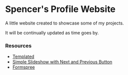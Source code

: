 # Spencer's Profile Website

A little website created to showcase some of my projects.

It will be continually updated as time goes by.


### Resources
- [Templated](https://templated.co)
- [Simple Slideshow with Next and Previous Button](http://fiddle.jshell.net/hHnX5/1154/)
- [Formspree](https://formspree.io/)
